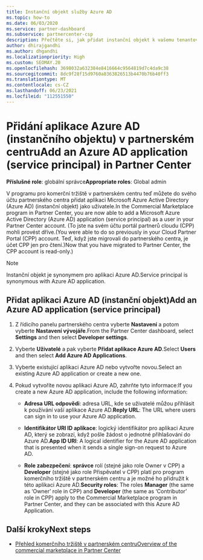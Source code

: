 ```yaml
---
title: Instanční objekt služby Azure AD
ms.topic: how-to
ms.date: 06/03/2020
ms.service: partner-dashboard
ms.subservice: partnercenter-csp
description: Přečtěte si, jak přidat instanční objekt k vašemu tenantovi služby Azure AD. To znamená, že přidání aplikace Azure AD (instančního objektu) v partnerském centru.
author: dhirajgandhi
ms.author: dhgandhi
ms.localizationpriority: High
ms.custom: SEOMAY.20
ms.openlocfilehash: 3698032a632384e8416664c9564819d7c4da9c38
ms.sourcegitcommit: 8dc9f28f15d9760a8363826513b4470b76b40ff3
ms.translationtype: MT
ms.contentlocale: cs-CZ
ms.lasthandoff: 06/23/2021
ms.locfileid: "112551550"
---
```

# <a name="add-an-azure-ad-application-service-principal-in-partner-center"></a><span data-ttu-id="6e407-104">Přidání aplikace Azure AD (instančního objektu) v partnerském centru</span><span class="sxs-lookup"><span data-stu-id="6e407-104">Add an Azure AD application (service principal) in Partner Center</span></span>

<span data-ttu-id="6e407-105">**Příslušné role**: globální správce</span><span class="sxs-lookup"><span data-stu-id="6e407-105">**Appropriate roles**: Global admin</span></span>

<span data-ttu-id="6e407-106">V programu pro komerční tržiště v partnerském centru teď můžete do svého účtu partnerského centra přidat aplikaci Microsoft Azure Active Directory (Azure AD) (instanční objekt) jako uživatele.</span><span class="sxs-lookup"><span data-stu-id="6e407-106">In the Commercial Marketplace program in Partner Center, you are now able to add a Microsoft Azure Active Directory (Azure AD) application (service principal) as a user in your Partner Center account.</span></span> <span data-ttu-id="6e407-107">(To jste na svém účtu portál partnerů cloudu (CPP) mohli provést dříve.</span><span class="sxs-lookup"><span data-stu-id="6e407-107">(You were able to do so previously in your Cloud Partner Portal (CPP) account.</span></span> <span data-ttu-id="6e407-108">Teď, když jste migrovali do partnerského centra, je účet CPP jen pro čtení.)</span><span class="sxs-lookup"><span data-stu-id="6e407-108">Now that you have migrated to Partner Center, the CPP account is read-only.)</span></span>
 
>[!Note] 
><span data-ttu-id="6e407-109">Instanční objekt je synonymem pro aplikaci Azure AD.</span><span class="sxs-lookup"><span data-stu-id="6e407-109">Service principal is synonymous with Azure AD application.</span></span>

## <a name="add-an-azure-ad-application-service-principal"></a><span data-ttu-id="6e407-110">Přidat aplikaci Azure AD (instanční objekt)</span><span class="sxs-lookup"><span data-stu-id="6e407-110">Add an Azure AD application (service principal)</span></span>

1. <span data-ttu-id="6e407-111">Z řídicího panelu partnerského centra vyberte **Nastavení** a potom vyberte **Nastavení vývojáře**.</span><span class="sxs-lookup"><span data-stu-id="6e407-111">From the Partner Center dashboard, select **Settings** and then select **Developer settings**.</span></span>

2. <span data-ttu-id="6e407-112">Vyberte **Uživatelé** a pak vyberte **Přidat aplikace Azure AD**.</span><span class="sxs-lookup"><span data-stu-id="6e407-112">Select **Users** and then select **Add Azure AD Applications**.</span></span>

3. <span data-ttu-id="6e407-113">Vyberte existující aplikaci Azure AD nebo vytvořte novou.</span><span class="sxs-lookup"><span data-stu-id="6e407-113">Select an existing Azure AD application or create a new one.</span></span>

4. <span data-ttu-id="6e407-114">Pokud vytvoříte novou aplikaci Azure AD, zahrňte tyto informace:</span><span class="sxs-lookup"><span data-stu-id="6e407-114">If you create a new Azure AD application, include the following information:</span></span>  

   - <span data-ttu-id="6e407-115">**Adresa URL odpovědi**: adresa URL, kde se uživatelé můžou přihlásit k používání vaší aplikace Azure AD.</span><span class="sxs-lookup"><span data-stu-id="6e407-115">**Reply URL**: The URL where users can sign in to use your Azure AD application.</span></span>

   - <span data-ttu-id="6e407-116">**Identifikátor URI ID aplikace**: logický identifikátor pro aplikaci Azure AD, který se zobrazí, když pošle žádost o jednotné přihlašování do Azure AD.</span><span class="sxs-lookup"><span data-stu-id="6e407-116">**App ID URI**: A logical identifier for the Azure AD application that is presented when it sends a single sign-on request to Azure AD.</span></span>

   - <span data-ttu-id="6e407-117">**Role zabezpečení**: **správce** rolí (stejné jako role Owner v CPP) a **Developer** (stejné jako role Přispěvatel v CPP) platí pro program komerčního tržiště v partnerském centru a je možné ho přidružit k této aplikaci Azure AD.</span><span class="sxs-lookup"><span data-stu-id="6e407-117">**Security roles**: The roles **Manager** (the same as  ‘Owner’ role in CPP) and **Developer** (the same as ‘Contributor’ role in CPP) apply to the Commercial Marketplace program in Partner Center, and they can be associated with this Azure AD Application.</span></span>  

## <a name="next-steps"></a><span data-ttu-id="6e407-118">Další kroky</span><span class="sxs-lookup"><span data-stu-id="6e407-118">Next steps</span></span>

- [<span data-ttu-id="6e407-119">Přehled komerčního tržiště v partnerském centru</span><span class="sxs-lookup"><span data-stu-id="6e407-119">Overview of the commercial marketplace in Partner Center</span></span>](csp-commercial-marketplace-overview.md)